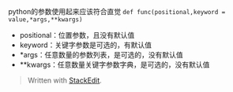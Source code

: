 python的参数使用起来应该符合直觉
`def func(positional,keyword = value,*args,**kwargs)`
- positional：位置参数，且没有默认值
- keyword：关键字参数是可选的，有默认值
- *args：任意数量的参数列表，是可选的，没有默认值
- **kwargs：任意数量关键字参数字典，是可选的，没有默认值

> Written with [StackEdit](https://stackedit.io/).
<!--stackedit_data:
eyJoaXN0b3J5IjpbLTEyNDc0MDE2MDRdfQ==
-->
